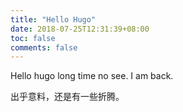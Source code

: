 ```yaml
---
title: "Hello Hugo"
date: 2018-07-25T12:31:39+08:00
toc: false
comments: false
---
```


Hello hugo long time no see. I am back.
<!--more-->

出乎意料，还是有一些折腾。